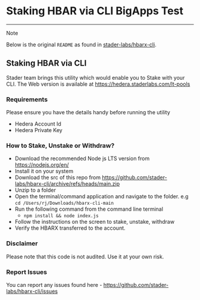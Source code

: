 # Staking HBAR via CLI BigApps Test

---

> [!NOTE]
> Below is the original `README` as found in [stader-labs/hbarx-cli](https://github.com/stader-labs/hbarx-cli/tree/ebf9d8d4127576edfa6c85d5503c73901b86870b).

## Staking HBAR via CLI

Stader team brings this utility which would enable you to Stake with your CLI. The Web version is available at <https://hedera.staderlabs.com/lt-pools>

### Requirements

Please ensure you have the details handy before running the utility

- Hedera Account Id
- Hedera Private Key

### How to Stake, Unstake or Withdraw?

- Download the recommended Node js LTS version from <https://nodejs.org/en/>
- Install it on your system
- Download the src of this repo from <https://github.com/stader-labs/hbarx-cli/archive/refs/heads/main.zip>
- Unzip to a folder
- Open the terminal/command application and navigate to the folder. e.g `cd /Users/rj/Downloads/hbarx-cli-main`
- Run the following command from the command line terminal
  - `npm install && node index.js`
- Follow the instructions on the screen to stake, unstake, withdraw
- Verify the HBARX transferred to the account.

### Disclaimer

Please note that this code is not audited. Use it at your own risk.

### Report Issues

You can report any issues found here - <https://github.com/stader-labs/hbarx-cli/issues>
